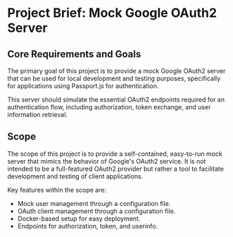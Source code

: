 # Project Brief: Mock Google OAuth2 Server

## Core Requirements and Goals

The primary goal of this project is to provide a mock Google OAuth2 server that can be used for local development and testing purposes, specifically for applications using Passport.js for authentication.

This server should simulate the essential OAuth2 endpoints required for an authentication flow, including authorization, token exchange, and user information retrieval.

## Scope

The scope of this project is to provide a self-contained, easy-to-run mock server that mimics the behavior of Google's OAuth2 service. It is not intended to be a full-featured OAuth2 provider but rather a tool to facilitate development and testing of client applications.

Key features within the scope are:
- Mock user management through a configuration file.
- OAuth client management through a configuration file.
- Docker-based setup for easy deployment.
- Endpoints for authorization, token, and userinfo.

